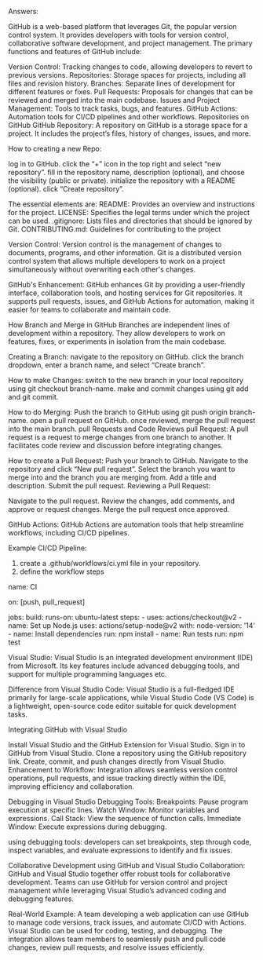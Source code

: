 Answers:

GitHub is a web-based platform that leverages Git, the popular version control system. It provides developers with tools for version control, collaborative software development, and project management. The primary functions and features of GitHub include:

Version Control: Tracking changes to code, allowing developers to revert to previous versions.
Repositories: Storage spaces for projects, including all files and revision history.
Branches: Separate lines of development for different features or fixes.
Pull Requests: Proposals for changes that can be reviewed and merged into the main codebase.
Issues and Project Management: Tools to track tasks, bugs, and features.
GitHub Actions: Automation tools for CI/CD pipelines and other workflows.
Repositories on GitHub
GitHub Repository:
A repository on GitHub is a storage space for a project. It includes the project’s files, history of changes, issues, and more.

How to creating a new Repo:

log in to GitHub.
click the “+” icon in the top right and select “new repository”.
fill in the repository name, description (optional), and choose the visibility (public or private).
initialize the repository with a README (optional).
click “Create repository”.

The essential elements are:
README: Provides an overview and instructions for the project.
LICENSE: Specifies the legal terms under which the project can be used.
.gitignore: Lists files and directories that should be ignored by Git.
CONTRIBUTING.md: Guidelines for contributing to the project

Version Control:
Version control is the management of changes to documents, programs, and other information. Git is a distributed version control system that allows multiple developers to work on a project simultaneously without overwriting each other's changes.

GitHub's Enhancement:
GitHub enhances Git by providing a user-friendly interface, collaboration tools, and hosting services for Git repositories. It supports pull requests, issues, and GitHub Actions for automation, making it easier for teams to collaborate and maintain code.

How Branch and Merge in GitHub
Branches are independent lines of development within a repository. They allow developers to work on features, fixes, or experiments in isolation from the main codebase.

Creating a Branch:
navigate to the repository on GitHub.
click the branch dropdown, enter a branch name, and select “Create branch”.

How to make Changes:
switch to the new branch in your local repository using git checkout branch-name.
make and commit changes using git add and git commit.

How to do Merging:
Push the branch to GitHub using git push origin branch-name.
open a pull request on GitHub.
once reviewed, merge the pull request into the main branch.
pull Requests and Code Reviews
pull Request:
A pull request is a request to merge changes from one branch to another. It facilitates code review and discussion before integrating changes.

How to create a Pull Request:
Push your branch to GitHub.
Navigate to the repository and click “New pull request”.
Select the branch you want to merge into and the branch you are merging from.
Add a title and description.
Submit the pull request.
Reviewing a Pull Request:

Navigate to the pull request.
Review the changes, add comments, and approve or request changes.
Merge the pull request once approved.


GitHub Actions:
GitHub Actions are automation tools that help streamline workflows, including CI/CD pipelines.

Example CI/CD Pipeline:

1. create a .github/workflows/ci.yml file in your repository.
2. define the workflow steps

name: CI

on: [push, pull_request]

jobs:
  build:
    runs-on: ubuntu-latest
    steps:
    - uses: actions/checkout@v2
    - name: Set up Node.js
      uses: actions/setup-node@v2
      with:
        node-version: '14'
    - name: Install dependencies
      run: npm install
    - name: Run tests
      run: npm test


Visual Studio:
Visual Studio is an integrated development environment (IDE) from Microsoft. Its key features include advanced debugging tools, and support for multiple programming languages etc.

Difference from Visual Studio Code:
Visual Studio is a full-fledged IDE primarily for large-scale applications, while Visual Studio Code (VS Code) is a lightweight, open-source code editor suitable for quick development tasks.

Integrating GitHub with Visual Studio

Install Visual Studio and the GitHub Extension for Visual Studio.
Sign in to GitHub from Visual Studio.
Clone a repository using the GitHub repository link.
Create, commit, and push changes directly from Visual Studio.
Enhancement to Workflow:
Integration allows seamless version control operations, pull requests, and issue tracking directly within the IDE, improving efficiency and collaboration.

Debugging in Visual Studio
Debugging Tools:
Breakpoints: Pause program execution at specific lines.
Watch Window: Monitor variables and expressions.
Call Stack: View the sequence of function calls.
Immediate Window: Execute expressions during debugging.

using debugging tools:
developers can set breakpoints, step through code, inspect variables, and evaluate expressions to identify and fix issues.

Collaborative Development using GitHub and Visual Studio
Collaboration:
GitHub and Visual Studio together offer robust tools for collaborative development. Teams can use GitHub for version control and project management while leveraging Visual Studio’s advanced coding and debugging features.

Real-World Example:
A team developing a web application can use GitHub to manage code versions, track issues, and automate CI/CD with Actions. Visual Studio can be used for coding, testing, and debugging. The integration allows team members to seamlessly push and pull code changes, review pull requests, and resolve issues efficiently.